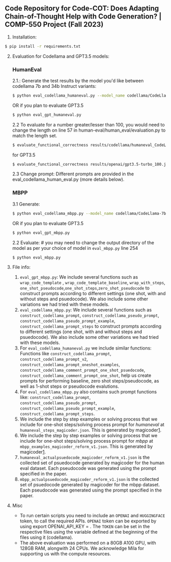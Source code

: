 ## Code Repository for Code-COT: Does Adapting Chain-of-Thought Help with Code Generation? |  COMP-550 Project (Fall 2023)

1. Installation:
```bash
$ pip install -r requirements.txt
```


2. Evaluation for Codellama and GPT3.5 models:
    ### HumanEval
   
    2.1.: Generate the test results by the model you'd like between codellama 7b and 34b Instruct variants:
    ```bash
    $ python eval_codellama_humaneval.py --model_name codellama/CodeLlama-7b-Instruct-hf --length 100
    ```
    OR if you plan to evaluate GPT3.5
    ```bash
    $ python eval_gpt_humaneval.py 
    ``` 
    2.2 To evaluate for a number greater/lesser than 100, you would need to change the length on line 57 in human-eval/human_eval/evaluation.py to match the length set.
    ```bash
    $ evaluate_functional_correctness results/codellama/humaneval_CodeLlama-7b-Instruct-hf_100.jsonl
    ```
    for GPT3.5
    ```bash
    $ evaluate_functional_correctness results/openai/gpt3.5-turbo_100.jsonl
    ``` 
    2.3 Change prompt: Different prompts are provided in the eval_codellama_human_eval.py (more details below).

    ### MBPP
    3.1 Generate:
    ```bash
    $ python eval_codellama_mbpp.py --model_name codellama/CodeLlama-7b-Instruct-hf --length 100
    ```
    OR if you plan to evaluate GPT3.5
    ```bash
    $ python eval_gpt_mbpp.py 
    ``` 
   2.2 Evaluate: # you may need to change the output directory of the model as per your choice of model in ```eval_mbpp.py``` line 254
    ```bash
    $ python eval_mbpp.py
    ```

3. File info:
 
   1. ```eval_gpt_mbpp.py```:
    We include several functions such as ```wrap_code_template``` , ```wrap_code_template_baseline```, ```wrap_with_steps```, ```one_shot_pseudocode```,```one_shot_steps```,```zero_shot_pseudocode``` to construct prompts according to different settings  (one shot, with and without steps and psuedocode). We also include some other variations we had tried with these models.
   2. ```eval_codellama_mbpp.py```:
    We include several functions such as ```construct_codellama_prompt```, ```construct_codellama_pseudo_prompt```, ```construct_codellama_pseudo_prompt_example```, ```construct_codellama_prompt_steps``` to construct prompts according to different settings  (one shot, with and without steps and psuedocode). We also include some other variations we had tried with these models.
   3. For ```eval_codellama_humaneval.py``` we include similar functions:
   Functions like ```construct_codellama_prompt```, ```construct_codellama_prompt_v2```, ```construct_codellama_prompt_oneshot_examples```, ```construct_codellama_comment_prompt_one_shot_psuedocode```, ```construct_codellama_comment_prompt_one_shot```, help us create prompts for performing baseline, zero shot steps/pseudocode, as well as 1-shot steps or pseudocode evalutions.
   4. For ```eval_codellama_mbpp.py``` also contains such prompt functions like:
      ```construct_codellama_prompt```, ```construct_codellama_pseudo_prompt```, ```construct_codellama_pseudo_prompt_example```, ```construct_codellama_prompt_steps```.
   5. We include the step by step examples or solving process that we include for one-shot steps/solving process prompt for *humaneval* at 
   ```humaneval_steps_magicoder.json```. This is generated by magicoder[1](https://huggingface.co/ise-uiuc/Magicoder-CL-7B). 
   6. We include the step by step examples or solving process that we include for one-shot steps/solving process prompt for *mbpp* at         
   ```mbpp_examples_magicoder_reform_v1.json```. This is generated by magicoder[1](https://huggingface.co/ise-uiuc/Magicoder-CL-7B).
   7. ```humaneval_actualpsuedocode_magicoder_reform_v1.json``` is the collected set of psuedocode generated by magicoder for the human eval dataset. Each pseudocode was generated using the prompt specified in the paper. 
   8. ```mbpp_actualpsuedocode_magicoder_reform_v1.json``` is the collected set of psuedocode generated by magicoder for the mbpp dataset. Each pseudocode was generated using the prompt specified in the paper. 
   
4. Misc
    - To run certain scripts you need to include an ```OPENAI``` and ```HUGGINGFACE``` token, to call the required APIs. ```OPENAI``` token can be exported by using export  OPENAI_API_KEY = <OPENAIKEY>.
      The ```TOKEN``` can be set in the respective files using the variable defined at the beginning of the files using it (codellama).
    - The above evaluation was performed on a 80GB A100 GPU, with 128GB RAM, alongwith 24 CPUs. We acknowledge Mila for supporting us with the compute resources.
    
   
    
